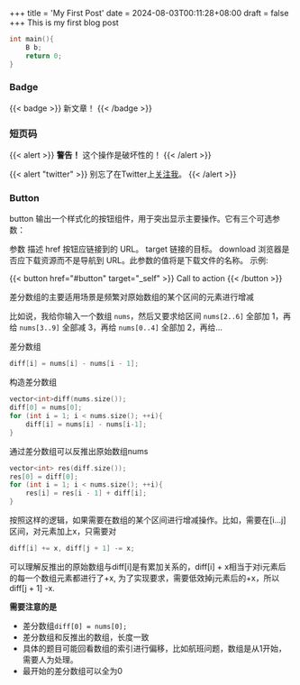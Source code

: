 +++
title = 'My First Post'
date = 2024-08-03T00:11:28+08:00
draft = false
+++
This is my first blog post
```cpp
int main(){
    B b;
    return 0;
}
```



### Badge
{{< badge >}}
新文章！
{{< /badge >}}


### 短页码
{{< alert >}}
**警告！** 这个操作是破坏性的！
{{< /alert >}}


{{< alert "twitter" >}}
别忘了在Twitter上[关注我](https://twitter.com/jpanther)。
{{< /alert >}}


### Button
button 输出一个样式化的按钮组件，用于突出显示主要操作。它有三个可选参数：

参数	描述
href	按钮应链接到的 URL。
target	链接的目标。
download	浏览器是否应下载资源而不是导航到 URL。此参数的值将是下载文件的名称。
示例:

{{< button href="#button" target="_self" >}}
Call to action
{{< /button >}}




差分数组的主要适用场景是频繁对原始数组的某个区间的元素进行增减

比如说，我给你输入一个数组 `nums`，然后又要求给区间 `nums[2..6]` 全部加 1，再给 `nums[3..9]` 全部减 3，再给 `nums[0..4]` 全部加 2，再给...

差分数组
```cpp
diff[i] = nums[i] - nums[i - 1];
```
构造差分数组
```cpp
vector<int>diff(nums.size());
diff[0] = nums[0];
for (int i = 1; i < nums.size(); ++i){
	diff[i] = nums[i] - nums[i-1];
}
```
通过差分数组可以反推出原始数组nums
```cpp
vector<int> res(diff.size());
res[0] = diff[0];
for (int i = 1; i < nums.size(); ++i){
	res[i] = res[i - 1] + diff[i];
}
```
按照这样的逻辑，如果需要在数组的某个区间进行增减操作。比如，需要在[i...j]区间，对元素加上x，只需要对
```cpp
diff[i] += x, diff[j + 1] -= x;
```
可以理解反推出的原始数组与diff[i]是有累加关系的，diff[i] + x相当于对i元素后的每一个数组元素都进行了+x, 为了实现要求，需要低效掉j元素后的+x，所以diff[j + 1] -x.

**需要注意的是**
- 差分数组`diff[0] = nums[0];` 
- 差分数组和反推出的数组，长度一致
- 具体的题目可能回看数组的索引进行偏移，比如航班问题，数组是从1开始，需要人为处理。
- 最开始的差分数组可以全为0
